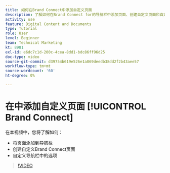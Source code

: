 ```yaml
---
title: 如何在Brand Connect中添加自定义页面
description: 了解如何在Brand Connect for的导航栏中添加页面、创建自定义页面和自定义选项 [!UICONTROL Workfront DAM].
activity: use
feature: Digital Content and Documents
type: Tutorial
role: User
level: Beginner
team: Technical Marketing
kt: 8981
exl-id: e6dc7c1d-200c-4cea-8dd1-bdc86ff96d25
doc-type: video
source-git-commit: d39754b619e526e1a869deedb38dd2f2b43aee57
workflow-type: tm+mt
source-wordcount: '60'
ht-degree: 0%

---
```


# 在中添加自定义页面 [!UICONTROL Brand Connect]

在本视频中，您将了解如何：

* 将页面添加到导航栏
* 创建自定义Brand Connect页面
* 自定义导航栏中的选项

>[!VIDEO](https://video.tv.adobe.com/v/335243/?quality=12)
